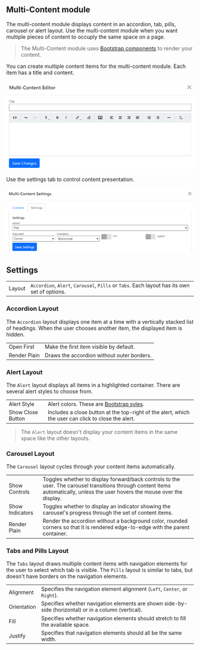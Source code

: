 ## Multi-Content module
The multi-content module displays content in an accordion, tab, pills, carousel or alert layout.  Use the multi-content module when you want multiple pieces of content to occuply the same space on a page.

> The Multi-Content module uses [Bootstrap components](https://getbootstrap.com/docs/5.0/components/accordion/) to render your content.

You can create multiple content items for the multi-content module.  Each item has a title and content.

![Editor](MultiContent-Editor.png)

Use the settings tab to control content presentation.

![Settings](MultiContent-Settings.png)

## Settings
|                   |                                                                                      |
|-------------------|--------------------------------------------------------------------------------------|
| Layout            | `Accordion`, `Alert`, `Carousel`, `Pills` or `Tabs`.  Each layout has its own set of options. |


### Accordion Layout
The `Accordion` layout displays one item at a time with a vertically stacked list of headings.  When the user chooses another item, the displayed item is hidden.

|                   |                                                                                      |
|-------------------|--------------------------------------------------------------------------------------|
| Open First        | Make the first item visible by default.   |
| Render Plain      | Draws the accordion without outer borders. |

### Alert Layout
The `Alert` layout displays all items in a highlighted container.  There are several alert styles to choose from.

|                   |                                                                                      |
|-------------------|--------------------------------------------------------------------------------------|
| Alert Style       | Alert colors.  These are [Bootstrap syles](https://getbootstrap.com/docs/5.1/components/alerts/).   |
| Show Close Button | Includes a close button at the top-right of the alert, which the user can click to close the alert. |

> The `Alert` layout doesn't display your content items in the same space like the other layouts.

### Carousel Layout
The `Carousel` layout cycles through your content items automatically.

|                   |                                                                                      |
|-------------------|--------------------------------------------------------------------------------------|
| Show Controls     | Toggles whether to display forward/back controls to the user.  The carousel transitions through content items automatically, unless the user hovers the mouse over the display.   |
| Show Indicators   | Toggles whether to display an indicator showing the carousel's progress through the set of content items. |
| Render Plain      | Render the accordion without a background color, rounded corners so that it is rendered edge-to-edge with the parent container. |

### Tabs and Pills Layout
The `Tabs` layout draws multiple content items with navigation elements for the user to select which tab is visible. 
The `Pills` layout is similar to tabs, but doesn't have borders on the navigation elements.

|                   |                                                                                      |
|-------------------|--------------------------------------------------------------------------------------|
| Alignment         | Specifies the navigation element alignment (`Left`, `Center`, or `Right`).   |
| Orientation       | Specifies whether navigation elements are shown side-by-side (horizontal) or in a column (vertical). |
| Fill              | Specifies whether navigation elements should stretch to fill the available space. |
| Justify           | Specifies that navigation elements should all be the same width.  |
